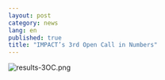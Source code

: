 ```yaml
---
layout: post
category: news
lang: en
published: true
title: "IMPACT’s 3rd Open Call in Numbers"
---
```


![results-3OC.png]({{site.baseurl}}/assets/results-3OC.png)

